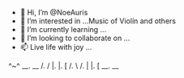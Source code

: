 - 👋 Hi, I’m @NoeAuris
- 👀 I’m interested in ...Music of Violín and others
- 🌱 I’m currently learning ... 
- 💞️ I’m looking to collaborate on ... 
- 📫 Live life with joy ...

<!---
NoeAuris/NoeAuris is a ✨ special ✨ repository because its `README.md` (this file) appears on your GitHub profile.
You can click the Preview link to take a look at your changes.
--->
^~^
         __.   __
 /\.  / |. |. [
/. \ /. |  |. [
         __.   __
